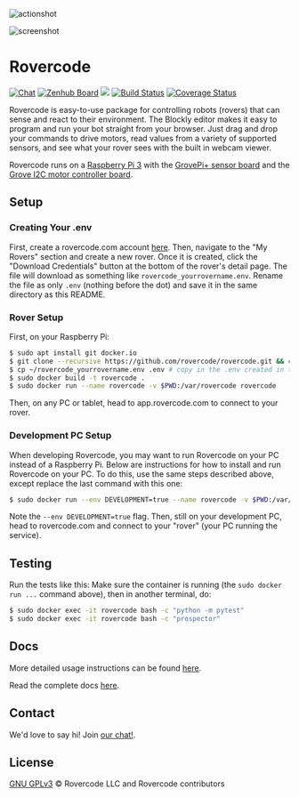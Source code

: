 ![actionshot](https://media.giphy.com/media/JRaXUIxBXgXU2ap3LI/giphy.gif)

![screenshot](https://i.imgur.com/oaX89pOg.png)

# Rovercode

[![Chat](https://img.shields.io/badge/chat-developer-brightgreen.svg?style=flat)](https://rovercode.zulipchat.com)
[![Zenhub Board](https://img.shields.io/badge/board-zenhub-purple.svg?style=flat)](https://app.zenhub.com/workspaces/rovercode-development-5c7e819df524621425116d03/boards)
[![](https://images.microbadger.com/badges/image/cabarnes/rovercode.svg)](https://microbadger.com/images/cabarnes/rovercode)
[![Build Status](https://travis-ci.org/rovercode/rovercode.svg?branch=development)](https://travis-ci.org/rovercode/rovercode)
[![Coverage Status](https://coveralls.io/repos/github/rovercode/rovercode/badge.svg)](https://coveralls.io/github/rovercode/rovercode)

Rovercode is easy-to-use package for controlling robots (rovers) that can sense and react to their environment. The Blockly editor makes it easy to program and run your bot straight from your browser. Just drag and drop your commands to drive motors, read values from a variety of supported sensors, and see what your rover sees with the built in webcam viewer.

Rovercode runs on a [Raspberry Pi 3](https://www.raspberrypi.org/products/raspberry-pi-3-model-b-plus/) with the [GrovePi+ sensor board](https://www.seeedstudio.com/GrovePi-p-2241.html) and the [Grove I2C motor controller board](https://www.seeedstudio.com/Grove-I2C-Motor-Driver-p-907.html).

## Setup

### Creating Your .env
First, create a rovercode.com account [here](https://app.rovercode.com/accounts/login). Then, navigate to the "My Rovers" section and
create a new rover. Once it is created, click the "Download Credentials" button at the bottom of the rover's detail page. The file
will download as something like `rovercode_yourrovername.env`. Rename the file as only `.env` (nothing before the dot) and save it in the same directory as this README.

### Rover Setup
First, on your Raspberry Pi:
```bash
$ sudo apt install git docker.io
$ git clone --recursive https://github.com/rovercode/rovercode.git && cd rovercode
$ cp ~/rovercode_yourrovername.env .env # copy in the .env created in the section above
$ sudo docker build -t rovercode .
$ sudo docker run --name rovercode -v $PWD:/var/rovercode rovercode
```
Then, on any PC or tablet, head to app.rovercode.com to connect to your rover.

### Development PC Setup
When developing Rovercode, you may want to run Rovercode on your PC instead of a Raspberry Pi. Below are instructions for how to install and run Rovercode on your PC. To do this, use the same steps described above, except replace the last command with this one:

```bash
$ sudo docker run --env DEVELOPMENT=true --name rovercode -v $PWD:/var/rovercode rovercode
```
Note the `--env DEVELOPMENT=true` flag.
Then, still on your development PC, head to rovercode.com and connect to your "rover" (your PC running the service).

## Testing
Run the tests like this:
Make sure the container is running (the `sudo docker run ...` command above), then in another terminal, do:
```bash
$ sudo docker exec -it rovercode bash -c "python -m pytest"
$ sudo docker exec -it rovercode bash -c "prospector"

```

## Docs
More detailed usage instructions can be found [here](https://contributor-docs.rovercode.com/rovercode/development/index.html).

Read the complete docs [here](https://contributor-docs.rovercode.com).

## Contact

We'd love to say hi! Join [our chat!](https://rovercode.zulipchat.com).

## License
[GNU GPLv3](license) © Rovercode LLC and Rovercode contributors
